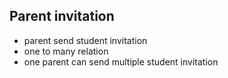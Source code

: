 ## Parent invitation

- parent send student invitation
- one to many relation
- one parent can send multiple student invitation
